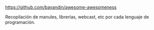 https://github.com/bayandin/awesome-awesomeness

Recopilación de manules, librerías, webcast, etc por cada lenguaje de programación.
